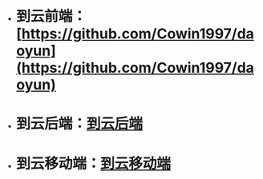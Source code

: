 + # 到云前端：[https://github.com/Cowin1997/daoyun](https://github.com/Cowin1997/daoyun)
+ # 到云后端：[到云后端](https://github.com/Cowin1997/daoyun-SpringBoot)
+ # 到云移动端：[到云移动端](https://github.com/LeonardYoung/cloudsign)	